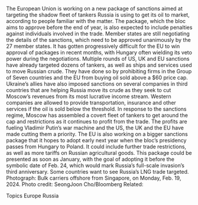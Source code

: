 The European Union is working on a new package of sanctions aimed at targeting the shadow fleet of tankers Russia is using to get its oil to market, according to people familiar with the matter.
The package, which the bloc aims to approve before the end of year, is also expected to include penalties against individuals involved in the trade. Member states are still negotiating the details of the sanctions, which need to be approved unanimously by the 27 member states.
It has gotten progressively difficult for the EU to win approval of packages in recent months, with Hungary often wielding its veto power during the negotiations.
Multiple rounds of US, UK and EU sanctions have already targeted dozens of tankers, as well as ships and services used to move Russian crude.
They have done so by prohibiting firms in the Group of Seven countries and the EU from buying oil sold above a $60 price cap.
Ukraine’s allies have also imposed sanctions on several companies in third countries that are helping Russia move its crude as they seek to cut Moscow’s revenues from its most lucrative income stream.
Western companies are allowed to provide transportation, insurance and other services if the oil is sold below the threshold.
In response to the sanctions regime, Moscow has assembled a covert fleet of tankers to get around the cap and restrictions as it continues to profit from the trade.
The profits are fueling Vladimir Putin’s war machine and the US, the UK and the EU have made cutting them a priority.
The EU is also working on a bigger sanctions package that it hopes to adopt early next year when the bloc’s presidency passes from Hungary to Poland. It could include further trade restrictions, as well as more tariffs on Russian agricultural goods.
This package could be presented as soon as January, with the goal of adopting it before the symbolic date of Feb. 24, which would mark Russia’s full-scale invasion’s third anniversary.
Some countries want to see Russia’s LNG trade targeted.
Photograph: Bulk carriers offshore from Singapore, on Monday, Feb. 19, 2024. Photo credit: SeongJoon Cho/Bloomberg
Related:

Topics
Europe
Russia

